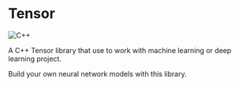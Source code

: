 # Tensor

![C++](https://img.shields.io/badge/C%2B%2B-17-blue)

A C++ Tensor library that use to work with machine learning or deep learning project.

Build your own neural network models with this library.
